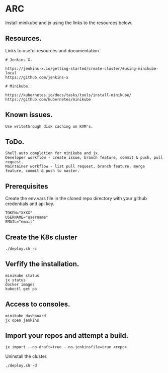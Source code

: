 # ARC
Install minikube and jx using the links to the resources below.

## Resources.

Links to useful resources and documentation.

```
# Jenkins X.

https://jenkins-x.io/getting-started/create-cluster/#using-minikube-local
https://github.com/jenkins-x

# Minikube.

https://kubernetes.io/docs/tasks/tools/install-minikube/
https://github.com/kubernetes/minikube
```

## Known issues.

```
Use writethrough disk caching on KVM's.
```

## ToDo.

```
Shell auto completion for minikube and jx.
Developer workflow - create issue, branch feature, commit & push, pull request. 
Maintainer workflow - list pull request, branch feature, merge feature, commit & push to master.
``` 

## Prerequisites 

Create the env.vars file in the cloned repo directory with your github credentials and api key.

```
TOKEN="XXXX"
USERNAME="username"
EMAIL="email"
```

## Create the K8s cluster

```
./deploy.sh -c 
```

## Verfify the installation.

```
minikube status
jx status
docker images
kubectl get po
```

## Access to consoles.
```
minikube dashboard
jx open jenkins
```

## Import your repos and attempt a build.

```
jx import --no-draft=true --no-jenkinsfile=true <repo>
```

Uninstall the cluster.

```
./deploy.sh -d 
```
